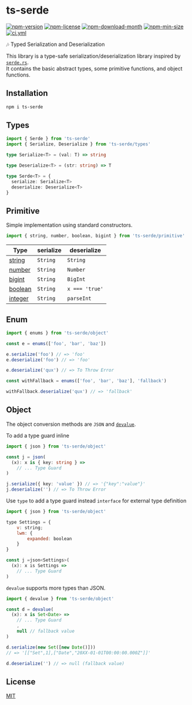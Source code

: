 <!----- BEGIN GHOST DOCS HEADER ----->

# ts-serde

<!----- BEGIN GHOST DOCS BADGES ----->

<a href="https://npmjs.com/package/ts-serde"><img src="https://img.shields.io/npm/v/ts-serde" alt="npm-version" /></a> <a href="https://npmjs.com/package/ts-serde"><img src="https://img.shields.io/npm/l/ts-serde" alt="npm-license" /></a> <a href="https://npmjs.com/package/ts-serde"><img src="https://img.shields.io/npm/dm/ts-serde" alt="npm-download-month" /></a> <a href="https://npmjs.com/package/ts-serde"><img src="https://img.shields.io/bundlephobia/min/ts-serde" alt="npm-min-size" /></a> <a href="https://github.com/jill64/ts-serde/actions/workflows/ci.yml"><img src="https://github.com/jill64/ts-serde/actions/workflows/ci.yml/badge.svg" alt="ci.yml" /></a>

<!----- END GHOST DOCS BADGES ----->

🎶 Typed Serialization and Deserialization

<!----- END GHOST DOCS HEADER ----->

This library is a type-safe serialization/deserialization library inspired by [`serde.rs`](https://serde.rs).  
It contains the basic abstract types, some primitive functions, and object functions.

## Installation

```sh
npm i ts-serde
```

## Types

```ts
import { Serde } from 'ts-serde'
import { Serialize, Deserialize } from 'ts-serde/types'
```

```ts
type Serialize<T> = (val: T) => string

type Deserialize<T> = (str: string) => T

type Serde<T> = {
  serialize: Serialize<T>
  deserialize: Deserialize<T>
}
```

## Primitive

Simple implementation using standard constructors.

```js
import { string, number, boolean, bigint } from 'ts-serde/primitive'
```

| Type                                  | serialize | deserialize    |
| ------------------------------------- | --------- | -------------- |
| [string](./src/primitive/string.ts)   | `String`  | `String`       |
| [number](./src/primitive/number.ts)   | `String`  | `Number`       |
| [bigint](./src/primitive/bigint.ts)   | `String`  | `BigInt`       |
| [boolean](./src/primitive/boolean.ts) | `String`  | `x === 'true'` |
| [integer](./src/primitive/integer.ts) | `String`  | `parseInt`     |

## Enum

```js
import { enums } from 'ts-serde/object'

const e = enums(['foo', 'bar', 'baz'])

e.serialize('foo') // => 'foo'
e.deserialize('foo') // => 'foo'

e.deserialize('qux') // => To Throw Error

const withFallback = enums(['foo', 'bar', 'baz'], 'fallback')

withFallback.deserialize('qux') // => 'fallback'
```

## Object

The object conversion methods are `JSON` and [`devalue`](https://github.com/Rich-Harris/devalue).

To add a type guard inline

```ts
import { json } from 'ts-serde/object'

const j = json(
  (x): x is { key: string } =>
    // ... Type Guard
)

j.serialize({ key: 'value' }) // => '{"key":"value"}'
j.deserialize('') // => To Throw Error
```

Use `type` to add a type guard instead `interface` for external type definition

```js
import { json } from 'ts-serde/object'

type Settings = {
    v: string;
    lwm: {
        expanded: boolean
    }
}

const j =json<Settings>(
  (x): x is Settings =>
    // ... Type Guard
)
```

`devalue` supports more types than JSON.

```ts
import { devalue } from 'ts-serde/object'

const d = devalue(
  (x): x is Set<Date> =>
    // ... Type Guard
    ,
    null // fallback value
)

d.serialize(new Set([new Date()]))
// => '[["Set",1],["Date","20XX-01-01T00:00:00.000Z"]]'

d.deserialize('') // => null (fallback value)
```

<!----- BEGIN GHOST DOCS FOOTER ----->

## License

[MIT](LICENSE)

<!----- END GHOST DOCS FOOTER ----->
